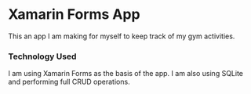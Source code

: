 # Xamarin Forms App

This an app I am making for myself to keep track of my gym activities.

### Technology Used

I am using Xamarin Forms as the basis of the app. I am also using SQLite and performing full CRUD operations.
